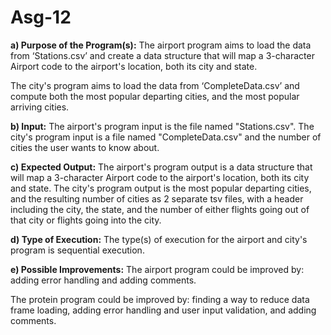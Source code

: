 # Asg-12
**a) Purpose of the Program(s):** The airport program aims to load the data from ‘Stations.csv’ and create a data structure that will map a 3-character Airport code to the airport's location, both its city and state.

The city's program aims to load the data from ‘CompleteData.csv’ and compute both the most popular departing cities, and the most popular arriving cities.

**b) Input:** The airport's program input is the file named "Stations.csv". The city's program input is a file named "CompleteData.csv" and the number of cities the user wants to know about.

**c) Expected Output:** The airport's program output is a data structure that will map a 3-character Airport code to the airport's location, both its city and state. The city's program output is the most popular departing cities, and the resulting number of cities as 2 separate tsv files, with a header including the city, the state, and the number of either flights going out of that city or flights going into the city.

**d) Type of Execution:** The type(s) of execution for the airport and city's program is sequential execution.

**e) Possible Improvements:** The airport program could be improved by: adding error handling and adding comments. 

The protein program could be improved by: finding a way to reduce data frame loading, adding error handling and user input validation, and adding comments.
